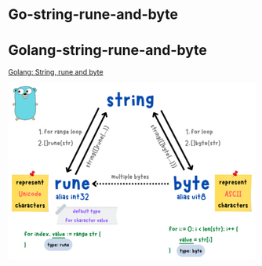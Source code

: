 # Go-string-rune-and-byte
# Golang-string-rune-and-byte
[Golang: String, rune and byte](https://yuminlee2.medium.com/go-string-rune-and-byte-efd2aa6034f6)

![string-rune-byte-summary-card](https://github.com/ClaireLee22/Go-string-rune-and-byte/blob/main/images/string-rune-byte.png)
